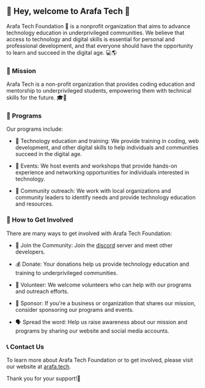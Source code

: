 ## 👋 Hey, welcome to Arafa Tech 🌟

Arafa Tech Foundation 🏫 is a nonprofit organization that aims to advance technology education in underprivileged communities. We believe that access to technology and digital skills is essential for personal and professional development, and that everyone should have the opportunity to learn and succeed in the digital age. 💻🌎

### 💪 Mission
Arafa Tech is a non-profit organization that provides coding education and mentorship to underprivileged students, empowering them with technical skills for the future. 🎓🚀

### 🎉 Programs
Our programs include:

- 🚀 Technology education and training: We provide training in coding, web development, and other digital skills to help individuals and communities succeed in the digital age.

- 🌟 Events: We host events and workshops that provide hands-on experience and networking opportunities for individuals interested in technology.

- 🤝 Community outreach: We work with local organizations and community leaders to identify needs and provide technology education and resources.

### 🤝 How to Get Involved
There are many ways to get involved with Arafa Tech Foundation:

- 🤝 Join the Community: Join the [discord](https://discord.gg/HQvTe2pHym) server and meet other developers.

- 💰 Donate: Your donations help us provide technology education and training to underprivileged communities.

- 🙌 Volunteer: We welcome volunteers who can help with our programs and outreach efforts.

- 🎁 Sponsor: If you're a business or organization that shares our mission, consider sponsoring our programs and events.

- 🗣️ Spread the word: Help us raise awareness about our mission and programs by sharing our website and social media accounts.

### 📞 Contact Us
To learn more about Arafa Tech Foundation or to get involved, please visit our website at [arafa.tech](https//arafa.tech).

Thank you for your support!🙏



